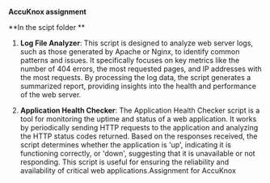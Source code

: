 **AccuKnox assignment**

**In the scipt folder **

1. **Log File Analyzer**:
   This script is designed to analyze web server logs, such as those generated by Apache or Nginx, to identify common patterns and issues. It specifically focuses on key metrics like the number of 404 errors, the most requested pages, and IP addresses with the most requests. By processing the log data, the script generates a summarized report, providing insights into the health and performance of the web server.

2. **Application Health Checker**:
   The Application Health Checker script is a tool for monitoring the uptime and status of a web application. It works by periodically sending HTTP requests to the application and analyzing the HTTP status codes returned. Based on the responses received, the script determines whether the application is 'up', indicating it is functioning correctly, or 'down', suggesting that it is unavailable or not responding. This script is useful for ensuring the reliability and availability of critical web applications.Assignment for AccuKnox
